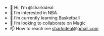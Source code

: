 - 👋 Hi, I’m @sharkideal
- 👀 I’m interested in NBA
- 🌱 I’m currently learning Basketball
- 💞️ I’m looking to collaborate on Magic
- 📫 How to reach me sharkideal@gmail.com

<!---
sharkideal/sharkideal is a ✨ special ✨ repository because its `README.md` (this file) appears on your GitHub profile.
You can click the Preview link to take a look at your changes.
--->
